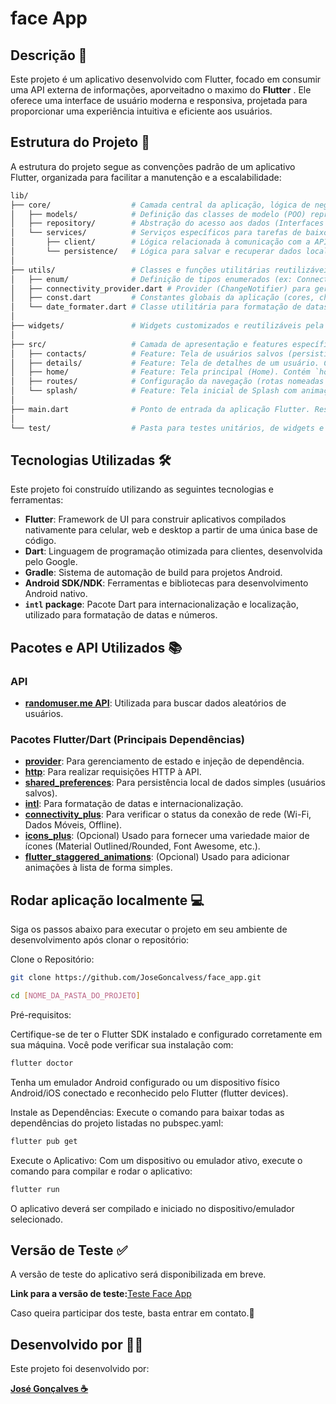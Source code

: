 # face App

## Descrição 📖

Este projeto é um aplicativo desenvolvido com Flutter, focado em consumir uma API externa de informações, aporveitadno o maximo do **Flutter** . Ele oferece uma interface de usuário moderna e responsiva, projetada para proporcionar uma experiência intuitiva e eficiente aos usuários.

## Estrutura do Projeto 📑

A estrutura do projeto segue as convenções padrão de um aplicativo Flutter, organizada para facilitar a manutenção e a escalabilidade:

```bash
lib/
├── core/                  # Camada central da aplicação, lógica de negócio compartilhada.
│   ├── models/            # Definição das classes de modelo (POO) representando os dados (ex: User).
│   ├── repository/        # Abstração do acesso aos dados (Interfaces como `IUserRepository`) e suas implementações (`UserRepositoryImpl`). Conecta os serviços à lógica de negócio.
│   └── services/          # Serviços específicos para tarefas de baixo nível.
│       ├── client/        # Lógica relacionada à comunicação com a API externa (requisições HTTP).
│       └── persistence/   # Lógica para salvar e recuperar dados localmente (ex: SharedPreferences).
│
├── utils/                 # Classes e funções utilitárias reutilizáveis em todo o app.
│   ├── enum/              # Definição de tipos enumerados (ex: ConnectivityStatus).
│   ├── connectivity_provider.dart # Provider (ChangeNotifier) para gerenciar o estado da conexão.
│   ├── const.dart         # Constantes globais da aplicação (cores, chaves, URLs base, etc.).
│   └── date_formater.dart # Classe utilitária para formatação de datas.
│
├── widgets/               # Widgets customizados e reutilizáveis pela UI (ex: `_AnimatedListItem`).
│
├── src/                   # Camada de apresentação e features específicas (telas).
│   ├── contacts/          # Feature: Tela de usuários salvos (persistidos). Contém `contact.dart`, `contact_view.dart`, `contact_view_model.dart`.
│   ├── details/           # Feature: Tela de detalhes de um usuário. Contém `details.dart`, `details_view.dart`, `details_view_model.dart`.
│   ├── home/              # Feature: Tela principal (Home). Contém `home.dart`, `home_view.dart`, `home_view_model.dart`.
│   ├── routes/            # Configuração da navegação (rotas nomeadas `AppRoutes`, classes de argumentos).
│   └── splash/            # Feature: Tela inicial de Splash com animação. Contém `splash.dart`, `splash_view.dart`, `splash_view_model.dart`.
│
├── main.dart              # Ponto de entrada da aplicação Flutter. Responsável pela inicialização, configuração de providers (injeção de dependência) e definição do MaterialApp.
│
└── test/                  # Pasta para testes unitários, de widgets e de integração. (Fora do `lib/`)
```

## Tecnologias Utilizadas 🛠

Este projeto foi construído utilizando as seguintes tecnologias e ferramentas:

- **Flutter**: Framework de UI para construir aplicativos compilados nativamente para celular, web e desktop a partir de uma única base de código.
- **Dart**: Linguagem de programação otimizada para clientes, desenvolvida pelo Google.
- **Gradle**: Sistema de automação de build para projetos Android.
- **Android SDK/NDK**: Ferramentas e bibliotecas para desenvolvimento Android nativo.
- **`intl` package**: Pacote Dart para internacionalização e localização, utilizado para formatação de datas e números.

## Pacotes e API Utilizados 📚

### API
* **[randomuser.me API](https://randomuser.me/api/)**: Utilizada para buscar dados aleatórios de usuários.

### Pacotes Flutter/Dart (Principais Dependências)
* **[provider](https://pub.dev/packages/provider)**: Para gerenciamento de estado e injeção de dependência.
* **[http](https://pub.dev/packages/http)**: Para realizar requisições HTTP à API.
* **[shared_preferences](https://pub.dev/packages/shared_preferences)**: Para persistência local de dados simples (usuários salvos).
* **[intl](https://pub.dev/packages/intl)**: Para formatação de datas e internacionalização.
* **[connectivity_plus](https://pub.dev/packages/connectivity_plus)**: Para verificar o status da conexão de rede (Wi-Fi, Dados Móveis, Offline).
* **[icons_plus](https://pub.dev/packages/icons_plus)**: (Opcional) Usado para fornecer uma variedade maior de ícones (Material Outlined/Rounded, Font Awesome, etc.).
* **[flutter_staggered_animations](https://pub.dev/packages/flutter_staggered_animations)**: (Opcional) Usado para adicionar animações à lista de forma simples.

## Rodar aplicação localmente 💻

Siga os passos abaixo para executar o projeto em seu ambiente de desenvolvimento após clonar o repositório:

Clone o Repositório:

```bash
git clone https://github.com/JoseGoncalvess/face_app.git
```

```bash
cd [NOME_DA_PASTA_DO_PROJETO]
```

Pré-requisitos:

Certifique-se de ter o Flutter SDK instalado e configurado corretamente em sua máquina. Você pode verificar sua instalação com:

```bash
flutter doctor
```

Tenha um emulador Android configurado ou um dispositivo físico Android/iOS conectado e reconhecido pelo Flutter (flutter devices).

Instale as Dependências:
Execute o comando para baixar todas as dependências do projeto listadas no pubspec.yaml:

```bash
flutter pub get
```

Execute o Aplicativo:
Com um dispositivo ou emulador ativo, execute o comando para compilar e rodar o aplicativo:

```bash
flutter run
```

O aplicativo deverá ser compilado e iniciado no dispositivo/emulador selecionado.

## Versão de Teste ✅

A versão de teste do aplicativo será disponibilizada em breve.

**Link para a versão de teste:**[Teste Face App](https://play.google.com/apps/internaltest/4701165045134993825)

Caso queira participar dos teste, basta entrar em contato.👻

## Desenvolvido por 👨‍💻

Este projeto foi desenvolvido por:

**[José Gonçalves ☕](https://github.com/JoseGoncalvess)**

